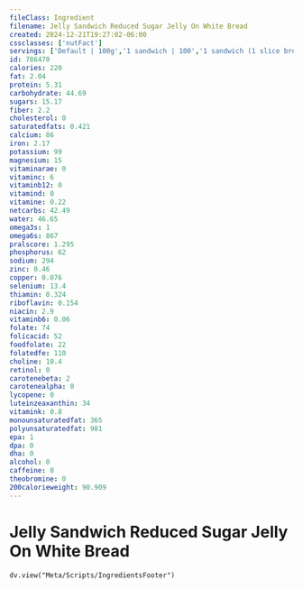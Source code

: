 ```yaml
---
fileClass: Ingredient
filename: Jelly Sandwich Reduced Sugar Jelly On White Bread
created: 2024-12-21T19:27:02-06:00
cssclasses: ['nutFact']
servings: ['Default | 100g','1 sandwich | 100','1 sandwich (1 slice bread) | 50']
id: 786470
calories: 220
fat: 2.04
protein: 5.31
carbohydrate: 44.69
sugars: 15.17
fiber: 2.2
cholesterol: 0
saturatedfats: 0.421
calcium: 86
iron: 2.17
potassium: 99
magnesium: 15
vitaminarae: 0
vitaminc: 6
vitaminb12: 0
vitamind: 0
vitamine: 0.22
netcarbs: 42.49
water: 46.65
omega3s: 1
omega6s: 867
pralscore: 1.295
phosphorus: 62
sodium: 294
zinc: 0.46
copper: 0.076
selenium: 13.4
thiamin: 0.324
riboflavin: 0.154
niacin: 2.9
vitaminb6: 0.06
folate: 74
folicacid: 52
foodfolate: 22
folatedfe: 110
choline: 10.4
retinol: 0
carotenebeta: 2
carotenealpha: 0
lycopene: 0
luteinzeaxanthin: 34
vitamink: 0.8
monounsaturatedfat: 365
polyunsaturatedfat: 981
epa: 1
dpa: 0
dha: 0
alcohol: 0
caffeine: 0
theobromine: 0
200calorieweight: 90.909
---
```


# Jelly Sandwich Reduced Sugar Jelly On White Bread

```dataviewjs
dv.view("Meta/Scripts/IngredientsFooter")
```